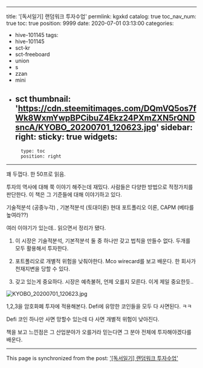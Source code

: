 
---
title: '[독서일기] 랜덤워크 투자수업'
permlink: kgxkd
catalog: true
toc_nav_num: true
toc: true
position: 9999
date: 2020-07-01 03:13:00
categories:
- hive-101145
tags:
- hive-101145
- sct-kr
- sct-freeboard
- union
- s
- zzan
- mini
- sct
thumbnail: 'https://cdn.steemitimages.com/DQmVQ5os7fWk8WxmYwpBPCibuZ4Ekz24PXmZXN5rQNDsncA/KYOBO_20200701_120623.jpg'
sidebar:
    right:
        sticky: true
widgets:
    -
        type: toc
        position: right
---


꽤 두껍다.
한 50프로 읽음.

투자의 역사에 대해 쭉 이야기 해주는데 재밌다.
사람들은 다양한 방법으로 적정가치를 판단한다.
이 책은 그 기준들에 대해 이야기하고 있다.

기술적분석 (공중누각) , 기본적분석 (토대이론)
현대 포트폴리오 이론, CAPM (베타를 높여라??)

여러 이야기가 있는데..
읽으면서 정리가 됐다.

1. 이 시장은 기술적분석, 기본적분석 둘 중 하나만 갖고 법칙을 만들수 없다. 두개를 모두 활용해서 투자한다. 

3. 포트폴리오로 개별적 위험을 낮춰야한다. Mco wirecard를 보고 배운다. 한 회사가 천재지변을 당할 수 있다. 

2. 갖고 있는게 중요하다. 시장은 예측불허, 언제 오를지 모른다. 이게 제일 중요한듯..

![KYOBO_20200701_120623.jpg](https://cdn.steemitimages.com/DQmVQ5os7fWk8WxmYwpBPCibuZ4Ekz24PXmZXN5rQNDsncA/KYOBO_20200701_120623.jpg)

1,2,3을 암호화폐 투자에 적용해본다.
Defi에 유망한 코인들을 모두 다 사면된다. ㅋㅋ

Defi 코인 하나만 사면 망할수 있는데
다 사면 개별적 위험이 낮아진다.

책을 보고 느낀점은 그 산업분야가 오를거라 믿는다면
그 분야 전체에 투자해야겠다를 배운다.

- - -

This page is synchronized from the post: ['[독서일기] 랜덤워크 투자수업'](https://steemit.com/@jacobyu/kgxkd)

